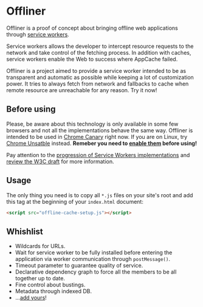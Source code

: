 
# Offliner
Offliner is a proof of concept about bringing offline web applications through [service workers](http://www.html5rocks.com/en/tutorials/service-worker/introduction/?redirect_from_locale=ja).

Service workers allows the developer to intercept resource requests to the network and take control of the fetching process. In addition with caches, service workers enable the Web to success where AppCache failed.

Offliner is a project aimed to provide a service worker intended to be as transparent and automatic as possible while keeping a lot of customization power. It tries to always fetch from network and fallbacks to cache when remote resource are unreachable for any reason. Try it now!

## Before using

Please, be aware about this technology is only available in some few browsers and not all the implementations behave the same way. Offliner is intended to be used in [Chrome Canary](https://www.google.com/chrome/browser/canary.html?platform=win64) right now. If you are on Linux, try [Chrome Unsatble](https://www.google.com/chrome/browser/desktop/index.html?platform=linux&extra=devchannel) instead. **Remeber you need to [enable them](http://jakearchibald.com/2014/using-serviceworker-today/#in-canary-today) before using!**

Pay attention to the [progression of Service Workers implementations](https://jakearchibald.github.io/isserviceworkerready/) and [review the W3C draft](http://www.w3.org/TR/2014/WD-service-workers-20141118/) for more information.

## Usage
The only thing you need is to copy all `*.js` files on your site's root and add this tag at the beginning of your `index.html` document:

```html
<script src="offline-cache-setup.js"></script>
```

## Whishlist

  * Wildcards for URLs.
  * Wait for service worker to be fully installed before entering the application via worker communication through `postMessage()`.
  * Timeout parameter to guarantee quality of service.
  * Declarative dependency graph to force all the members to be all together up to date.
  * Fine control about bustings.
  * Metadata through indexed DB.
  * ...[add yours](https://github.com/lodr/offliner/issues)!
